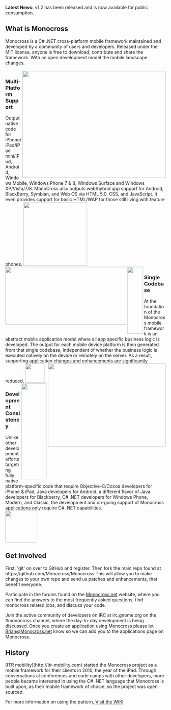 <strong>Latest News:</strong> v1.2 has been released and is now available for public consumption.
<br>
<h2>What is Monocross</h2>
Monocross is a C# .NET cross-platform mobile framework maintained and developed by a community of users and developers. Released under the MIT license, anyone is free to download, contribute and share the framework. With an open development model the mobile landscape changes.
<br><br>
<img src="http://itr-mobility.com/wp-content/uploads/2011/07/iFactrBenefits-MultiPlatform.jpg" align="right" width="450" height="335"/>
<h3>Multi-Platform Support</h3>
Output native code for iPhone/iPad/iPad mini/iPod, Android, Windows Mobile, Windows Phone 7 & 8, Windows Surface and Windows XP/Vista/7/8. MonoCross also outputs web/hybrid app support for Android, BlackBerry, Symbian, and Web OS via HTML 5.0, CSS, and JavaScript. It even provides support for basic HTML/WAP for those still living with feature phones.

<img src="http://monocross.net/images/blank.png" height="200"/>
<img src="http://itr-mobility.com/wp-content/uploads/2011/07/iFactrBenefits-SingleCodebase.jpg" width="380" height="181" align="left"/>
<img src="http://monocross.net/images/blank.png" width="50" height="210" align="left"/>
<h3>Single Codebase</h3>
At the foundation of the Monocross mobile framework is an abstract mobile application model where all app specific business logic is developed.  The output for each mobile device platform is then generated from that single codebase, independent of whether the business logic is executed natively on the device or remotely on the server.  As a result, supporting application changes and enhancements are significantly reduced.

<img src="http://monocross.net/images/blank.png" height="60"/>

<img src="http://itr-mobility.com/wp-content/uploads/2011/07/iFactrBenefits-DevelopmentConsistency.jpg" width="370" height="260" align="right"/>
<img src="http://monocross.net/images/blank.png" width="80" height="300" align="right"/>
<h3>Development Consistency</h3>
Unlike other development efforts targeting fully native platform-specific code that require Objective-C/Cocoa developers for iPhone & iPad, Java developers for Android, a different flavor of Java developers for Blackberry, C# .NET developers for Windows Phone, Modern, and Classic, the development and on-going support of Monocross applications only require C# .NET capabilities.
<br>

<img src="http://monocross.net/images/blank.png" height="100"/>
<h2>Get Involved</h2>
First, 'git' on over to GitHub and register. Then fork the main repo found at https://github.com/Monocross/Monocross This will allow you to make changes to your own repo and send us patches and enhancements, that benefit everyone.

Participate in the forums found on the [Monocross.net](http://monocross.net) website, where you can find the answers to the most frequently asked questions, find monocross related jobs, and discuss your code.

Join the active community of developers on IRC at irc.gnome.org on the #monocross channel, where the day-to-day development is being discussed.
Once you create an application using Monocross please let Brian@Monocross.net know so we can add you to the applications page on Monocross.


<h2>History</h2>
[ITR mobility](http://itr-mobility.com) started the Monocross project as a mobile framework for their clients in 2010, the year of the iPad. Through conversations at conferences and code camps with other developers, more people became interested in using the C# .NET language that Monocross is built upon, as their mobile framework of choice, so the project was open sourced.

For more information on using the pattern, [Visit the WIKI](https://github.com/Monocross/Monocross/wiki/MonoCross-Resources)
